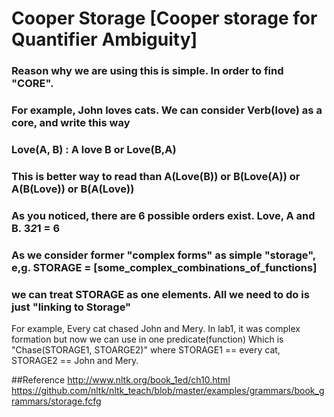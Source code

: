 # Cooper Storage [Cooper storage for Quantifier Ambiguity]
### Reason why we are using this is simple. In order to find "CORE".
### For example, John loves cats. We can consider Verb(love) as a core, and write this way
### Love(A, B) : A love B or Love(B,A)
### This is better way to read than A(Love(B)) or B(Love(A)) or A(B(Love)) or B(A(Love)) 
### As you noticed, there are 6 possible orders exist. Love, A and B. 3*2*1 = 6
### As we consider former "complex forms" as simple "storage", e,g. STORAGE = [some_complex_combinations_of_functions]
### we can treat STORAGE as one elements. All we need to do is just "linking to Storage"

 For example, Every cat chased John and Mery.
 In lab1, it was complex formation but now we can use in one predicate(function)
 Which is  "Chase(STORAGE1, STOARGE2)" where STORAGE1 == every cat, STORAGE2 == John and Mery.

##Reference
http://www.nltk.org/book_1ed/ch10.html
https://github.com/nltk/nltk_teach/blob/master/examples/grammars/book_grammars/storage.fcfg
